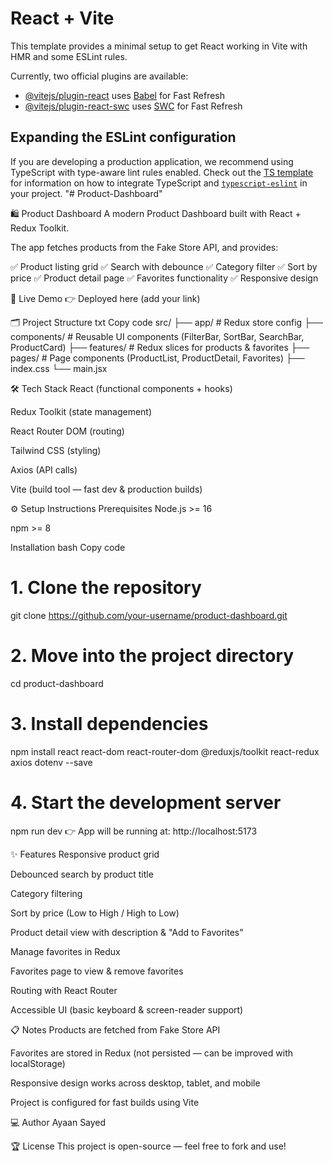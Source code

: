 # React + Vite

This template provides a minimal setup to get React working in Vite with HMR and some ESLint rules.

Currently, two official plugins are available:

- [@vitejs/plugin-react](https://github.com/vitejs/vite-plugin-react/blob/main/packages/plugin-react) uses [Babel](https://babeljs.io/) for Fast Refresh
- [@vitejs/plugin-react-swc](https://github.com/vitejs/vite-plugin-react/blob/main/packages/plugin-react-swc) uses [SWC](https://swc.rs/) for Fast Refresh

## Expanding the ESLint configuration

If you are developing a production application, we recommend using TypeScript with type-aware lint rules enabled. Check out the [TS template](https://github.com/vitejs/vite/tree/main/packages/create-vite/template-react-ts) for information on how to integrate TypeScript and [`typescript-eslint`](https://typescript-eslint.io) in your project.
"# Product-Dashboard" 

🛍️ Product Dashboard
A modern Product Dashboard built with React + Redux Toolkit.

The app fetches products from the Fake Store API, and provides:

✅ Product listing grid
✅ Search with debounce
✅ Category filter
✅ Sort by price
✅ Product detail page
✅ Favorites functionality
✅ Responsive design

🚀 Live Demo
👉 Deployed here (add your link)

🗂️ Project Structure
txt
Copy code
src/
├── app/                # Redux store config
├── components/         # Reusable UI components (FilterBar, SortBar, SearchBar, ProductCard)
├── features/           # Redux slices for products & favorites
├── pages/              # Page components (ProductList, ProductDetail, Favorites)
├── index.css
└── main.jsx

🛠️ Tech Stack
React (functional components + hooks)

Redux Toolkit (state management)

React Router DOM (routing)

Tailwind CSS (styling)

Axios (API calls)

Vite (build tool — fast dev & production builds)

⚙️ Setup Instructions
Prerequisites
Node.js >= 16

npm >= 8

Installation
bash
Copy code
# 1. Clone the repository
git clone https://github.com/your-username/product-dashboard.git

# 2. Move into the project directory
cd product-dashboard

# 3. Install dependencies
npm install react react-dom react-router-dom @reduxjs/toolkit react-redux axios dotenv --save


# 4. Start the development server
npm run dev
👉 App will be running at: http://localhost:5173

✨ Features
Responsive product grid

Debounced search by product title

Category filtering

Sort by price (Low to High / High to Low)

Product detail view with description & "Add to Favorites"

Manage favorites in Redux

Favorites page to view & remove favorites

Routing with React Router

Accessible UI (basic keyboard & screen-reader support)

📋 Notes
Products are fetched from Fake Store API

Favorites are stored in Redux (not persisted — can be improved with localStorage)

Responsive design works across desktop, tablet, and mobile

Project is configured for fast builds using Vite

💻 Author
Ayaan Sayed

🏆 License
This project is open-source — feel free to fork and use!
